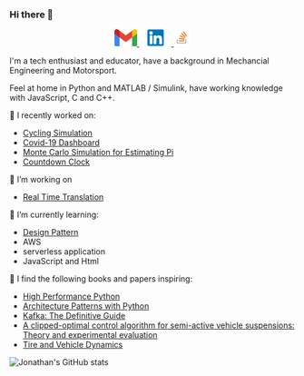 ### Hi there 👋

<p align='center'>
    <a href="mailto:jonathan@cychow.co.uk">
    <img height="30" src="https://github.com/jonathancychow/jonathancychow/blob/main/icon/gmail.png?raw=true">
    </a>
    <a href="https://www.linkedin.com/in/jonathan-chow-b370b276/">
    <img height="30" src="https://github.com/jonathancychow/jonathancychow/blob/main/icon/linkedin.png?raw=true">
    </a>
    <a href="https://stackoverflow.com/users/13783048/jonathan-chow">
    <img height="30" src="https://github.com/jonathancychow/jonathancychow/blob/main/icon/stackoverflow.png?raw=true">
    </a>
</p>



I'm a tech enthusiast and educator, have a background in Mechancial Engineering and Motorsport. 

Feel at home in Python and MATLAB / Simulink, have working knowledge with JavaScript, C and C++. 


🔭 I recently worked on:
- [Cycling Simulation](http://cycle.us-east-2.elasticbeanstalk.com/) 
- [Covid-19 Dashboard](https://covid19-uk-surrey.herokuapp.com/)
- [Monte Carlo Simulation for Estimating Pi](https://mybinder.org/v2/gh/jonathancychow/Monte_Carlo_Simulation_for_Estimating_pi/master?filepath=src%2Festimate_pi_notebook.ipynb)
- [Countdown Clock](https://github.com/jonathancychow/countdown)

🤔 I’m working on
- [Real Time Translation](https://github.com/jonathancychow/realtime-translation)

🌱 I’m currently learning: 
- [Design Pattern](https://www.toptal.com/python/python-design-patterns)
- AWS
- serverless application 
- JavaScript and Html

:book: I find the following books and papers inspiring:
 - [High Performance Python](https://learning.oreilly.com/library/view/high-performance-python/9781492055013/) 
 - [Architecture Patterns with Python](https://learning.oreilly.com/library/view/architecture-patterns-with/9781492052197/)
 - [Kafka: The Definitive Guide](https://learning.oreilly.com/library/view/kafka-the-definitive/9781491936153/)
 - [A clipped-optimal control algorithm for semi-active vehicle suspensions: Theory and experimental evaluation](https://www.sciencedirect.com/science/article/pii/S0005109814006050)  
 - [Tire and Vehicle Dynamics](https://learning.oreilly.com/library/view/tire-and-vehicle/9780080970165/)

![Jonathan's GitHub stats](https://github-readme-stats.vercel.app/api?username=jonathancychow&show_icons=true&theme=vue)

<!--
**jonathancychow/jonathancychow** is a ✨ _special_ ✨ repository because its `README.md` (this file) appears on your GitHub profile.

Here are some ideas to get you started:

- 🔭 I’m currently working on ...
- 🌱 I’m currently learning ...
- 👯 I’m looking to collaborate on ...
- 🤔 I’m looking for help with ...
- 💬 Ask me about ...
- 📫 How to reach me: ...
- 😄 Pronouns: ...
- ⚡ Fun fact: ...
-->
